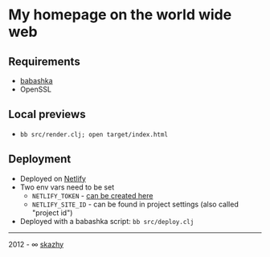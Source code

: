 # My homepage on the world wide web

## Requirements

* [babashka](https://github.com/babashka/babashka)
* OpenSSL

## Local previews

* `bb src/render.clj; open target/index.html`

## Deployment

* Deployed on [Netlify](https://www.netlify.com/)
* Two env vars need to be set
  * `NETLIFY_TOKEN` - [can be created here](https://app.netlify.com/user/applications)
  * `NETLIFY_SITE_ID` - can be found in project settings (also called "project id")
* Deployed with a babashka script: `bb src/deploy.clj`

___

2012 - &infin; [skazhy](https://karlis.me)
